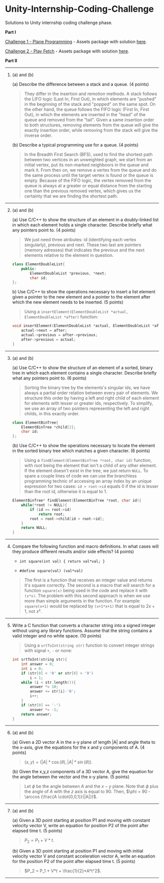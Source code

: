 # Unity-Internship-Coding-Challenge
Solutions to Unity internship coding challenge phase.

**Part I**

[Challenge 1 - Plane Programming](https://learn.unity.com/tutorial/challenge-1-steer-a-plane-through-obstacles-in-the-sky?uv=2020.3) - Assets package with solution [here](Challenge_1_Solved.unitypackage).

[Challenge 2 - Play Fetch](https://learn.unity.com/tutorial/challenge-2-play-fetch-with-random-values-and-arrays?uv=2020.3) - Assets package with solution [here](Challenge_2_Solved.unitypackage).

**Part II**
*****
1. (a) and (b)

    (a) Describe the difference between a stack and a queue. (4 points)
    > They differ in the insertion and remotion methods. A stack follows the LIFO logic (Last In, First Out), in which elements are "pushed" in the beginning of the stack and "popped" on the same spot. On the other hand, the queue follows the FIFO logic (First In, First Out), in which the elements are inserted in the "head" of the queue and removed from the "tail". Given a same insertion order to both structures, removing elements from the queue will give the exactly insertion order, while removing from the stack will give the inverse order.

    (b) Describe a typical programming use for a queue. (4 points)
    > In the Breadth First Search (BFS), used to find the shortest path between two vertices in an unweighted graph, we start from an initial vertex, put its non-marked neighboors in the queue and mark it. From then on, we remove a vertex from the queue and do the same process until the target vertex is found or the queue is empty. Because of the FIFO logic, the vertex removed from the queue is always at a greater or equal distance from the starting one than the previous removed vertex, which gives us the certainty that we are finding the shortest path.
*****
2. (a) and (b)

    (a) Use C/C++ to show the structure of an element in a doubly-linked list in which each element holds a single character. Describe briefly what any pointers point to. (4 points)
    > We just need three atributes: id (identifying each vertex singularly), previous and next. These two last are pointers (memory adresses) that indicates the previous and the next elements relative to the element in question.
    ```cpp
    class ElementDoubleList{
        public:
            ElementDoubleList *previous, *next;
            char id;
    };
    ```

    b) Use C/C++ to show the operations necessary to insert a list element given a pointer to the new element and a pointer to the element after which the new element needs to be inserted. (5 points)
    > Using a `insertElement(ElementDoubleList *actual, ElementDoubleList *after)` function:
    ```cpp
    void insertElement(ElementDoubleList *actual, ElementDoubleList *after){
        actual->next = after;
        actual->previous = after->previous;
        after->previous = actual;
    }
    ```
*****
3. (a) and (b)

    (a) Use C/C++ to show the structure of an element of a sorted, binary tree in which each element contains a single character. Describe briefly what any pointers point to. (6 points)
    > Sorting the binary tree by the elements's singular ids, we have always a partial order relation between every pair of elements. We structure this order by having a left and right child of each element for elements with lesser or greater ids, respectively. To simplify, we  use an array of two pointers representing the left and right childs, in this exactly order.
    ```cpp
    class ElementBinTree{
        ElementBinTree *child[2];
        char id;
    };
    ```

    (b) Use C/C++ to show the operations necessary to locate the element in the sorted binary tree which matches a given character. (6 points)
    > Using a `findElement(ElementBinTree *root, char id)` function, with root being the element that isn't a child of any other element. If the element doesn't exist in the tree, we just return `NULL`. To spare a couple lines of code we can use the branchless programming technic of accessing an array index by an unique expression for two cases: `id > root->id` equals 0 if the id is lesser than the root id, otherwise it is equal to 1.
    ```cpp
    ElementBinTree* findElement(ElementBinTree *root, char id){
        while(*root != NULL){
            if (id == root->id)
                return root;
            root = root->child[id > root->id];
        }
        return NULL;
    }
    ```
*****
4. Compare the following function and macro definitions. In what cases will they produce different results and/or side effects? (4 points)
 
   * ```int square(int val) { return val*val; }```

   * ```#define square(val) (val*val)```
 
    > The first is a function that receives an integer value and returns it's square correctly. The second is a macro that will search for a function `square(x)` being used in the code and replace it with `(x*x)`. The problem with this second approach is when we use more than simple arguments in the function. For example: `square(x+1)` would be replaced by `(x+1*x+1)` that is equal to $2x+1$, not $x²$.
*****
5. Write a C function that converts a character string into a signed integer without using any library functions. Assume that the string contains a valid integer and no white space. (10 points)

    > Using a `srtToInt(string str)` function to convert integer strings with signal `+`, `-` or none: 
    ```cpp
    int srtToInt(string str){
        int answer = 0;
        int i = 0;
        if (str[0] < '0' or str[0] > '9')
            i = 1;
        while (i < str.length()){
            answer *= 10;
            answer += str[i]-'0';
            i++;
        }
        if (str[0] == '-')
            answer *= -1;
        return answer;
    }
    ```
*****
6. (a) and (b)

    (a) Given a 2D vector A in the x-y plane of length |A| and angle theta to the x-axis, give the equations for the x and y components of A. (4 points)
    > $(x,y) = (|A|*\cos(\theta), |A|*\sin(\theta))$.

    (b) Given the x,y,z components of a 3D vector A, give the equation for the angle between the vector and the x-y plane. (5 points)
    > Let $\phi$ be the angle between $A$ and the $x-y$ plane. Note that $\phi$ plus the angle of $A$ with the $z$ axis is equal to $90$. Then, $\phi = 90 - \arccos (\frac{A \cdot(0,0,1)}{|A|})$.
*****
7. (a) and (b)

    (a) Given a 3D point starting at position P1 and moving with constant velocity vector V, write an equation for position P2 of the point after elapsed time t. (5 points)
    > $P_2 = P_1 + V*t$.

    (b) Given a 3D point starting at position P1 and moving with initial velocity vector V and constant acceleration vector A, write an equation for the position P2 of the point after elapsed time t. (5 points)
    > $P_2 = P_1 + V*t + \frac{1}{2}*A*t^2$.
*****